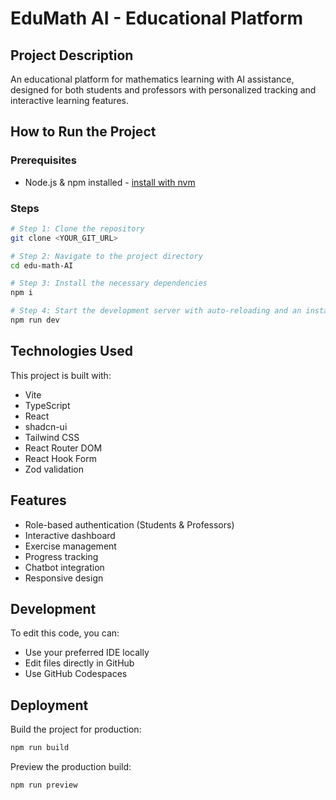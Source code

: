 # EduMath AI - Educational Platform

## Project Description

An educational platform for mathematics learning with AI assistance, designed for both students and professors with personalized tracking and interactive learning features.

## How to Run the Project

### Prerequisites

- Node.js & npm installed - [install with nvm](https://github.com/nvm-sh/nvm#installing-and-updating)

### Steps

```sh
# Step 1: Clone the repository
git clone <YOUR_GIT_URL>

# Step 2: Navigate to the project directory
cd edu-math-AI

# Step 3: Install the necessary dependencies
npm i

# Step 4: Start the development server with auto-reloading and an instant preview
npm run dev
```

## Technologies Used

This project is built with:

- Vite
- TypeScript
- React
- shadcn-ui
- Tailwind CSS
- React Router DOM
- React Hook Form
- Zod validation

## Features

- Role-based authentication (Students & Professors)
- Interactive dashboard
- Exercise management
- Progress tracking
- Chatbot integration
- Responsive design

## Development

To edit this code, you can:

- Use your preferred IDE locally
- Edit files directly in GitHub
- Use GitHub Codespaces

## Deployment

Build the project for production:

```sh
npm run build
```

Preview the production build:

```sh
npm run preview
```
